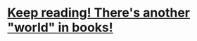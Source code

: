 # [Keep reading! There's another "world" in books!](https://github.com/xlpiao/reading/blob/master/books.csv)
